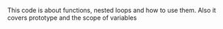 This code is about functions, nested loops and how to use them.
Also it covers prototype and the scope of variables
